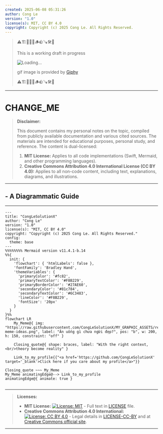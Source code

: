 ```yaml
---
created: 2025-06-08 05:31:26
author: Cong Le
version: "1.0"
license(s): MIT, CC BY 4.0
copyright: Copyright (c) 2025 Cong Le. All Rights Reserved.
---
```


> ⚠️🏗️🚧🦺🧱🪵🪨🪚🛠️👷
> 
> This is a working draft in progress
> 
> ![Loading...](https://media4.giphy.com/media/v1.Y2lkPTc5MGI3NjExN2g4OGtqNjR0bnF4dDFzZWwwOGQwdGZnY211eTg4Z2xiaTNyY214ayZlcD12MV9pbnRlcm5hbF9naWZfYnlfaWQmY3Q9Zw/wLa0m8uCyEZGhNS6dT/giphy.gif)
> 
> gif image is provided by [Giphy](https://giphy.com)
> 
> ⚠️🏗️🚧🦺🧱🪵🪨🪚🛠️👷

----


# CHANGE_ME
> **Disclaimer:**
>
> This document contains my personal notes on the topic,
> compiled from publicly available documentation and various cited sources.
> The materials are intended for educational purposes, personal study, and reference.
> The content is dual-licensed:
> 1. **MIT License:** Applies to all code implementations (Swift, Mermaid, and other programming languages).
> 2. **Creative Commons Attribution 4.0 International License (CC BY 4.0):** Applies to all non-code content, including text, explanations, diagrams, and illustrations.
---


## - A Diagrammatic Guide 


---

<!-- 
```mermaid
%% Current Mermaid version
info
```  -->



```mermaid
---
title: "CongLeSolutionX"
author: "Cong Le"
version: "1.0"
license(s): "MIT, CC BY 4.0"
copyright: "Copyright (c) 2025 Cong Le. All Rights Reserved."
config:
  theme: base
---
%%%%%%%% Mermaid version v11.4.1-b.14
%%{
  init: {
    'flowchart': { 'htmlLabels': false },
    'fontFamily': 'Bradley Hand',
    'themeVariables': {
      'primaryColor': '#fc82',
      'primaryTextColor': '#F8B229',
      'primaryBorderColor': '#27AE60',
      'secondaryColor': '#81c784',
      'secondaryTextColor': '#6C3483',
      'lineColor': '#F8B229',
      'fontSize': '20px'
    }
  }
}%%
flowchart LR
    My_Meme@{ img: "https://raw.githubusercontent.com/CongLeSolutionX/MY_GRAPHIC_ASSETS/refs/heads/main/MY_MEME/My-meme-ideas.png", label: "Ăn uống gì chưa ngừi đẹp?", pos: "b", w: 200, h: 150, constraint: "off" }

    Closing_quote@{ shape: braces, label: "With the right context,<br/>theory become reality" }

    Link_to_my_profile{{"<a href='https://github.com/CongLeSolutionX' target='_blank'>Click here if you care about my profile</a>"}}

Closing_quote ~~~ My_Meme
My_Meme animatingEdge@--> Link_to_my_profile
animatingEdge@{ animate: true }


```

---
>
>**Licenses:**
>
>- **MIT License:**  [![License: MIT](https://img.shields.io/badge/License-MIT-yellow.svg)](LICENSE) - Full text in [LICENSE](LICENSE) file.
>- **Creative Commons Attribution 4.0 International:** [![License: CC BY 4.0](https://licensebuttons.net/l/by/4.0/88x31.png)](LICENSE-CC-BY) - Legal details in [LICENSE-CC-BY](LICENSE-CC-BY) and at [Creative Commons official site](http://creativecommons.org/licenses/by/4.0/).

---